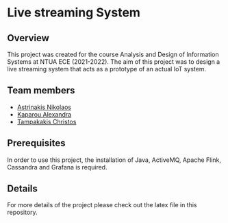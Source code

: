 # Live streaming System

## Overview

This project was created for the course Analysis and Design of Information Systems at NTUA ECE (2021-2022). The aim of this project
was to design a live streaming system that acts as a prototype of an actual IoT system.

## Team members

* [Astrinakis Nikolaos](https://github.com/nickastrin)
* [Kaparou Alexandra](https://github.com/alexandrakapa)
* [Tampakakis Christos](https://github.com/tampakc)

## Prerequisites

In order to use this project, the installation of Java, ActiveMQ, Apache Flink, Cassandra and Grafana is required.

## Details

For more details of the project please check out the latex file in this repository.
